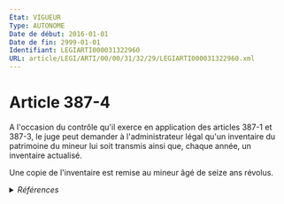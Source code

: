 ```yaml
---
État: VIGUEUR
Type: AUTONOME
Date de début: 2016-01-01
Date de fin: 2999-01-01
Identifiant: LEGIARTI000031322960
URL: article/LEGI/ARTI/00/00/31/32/29/LEGIARTI000031322960.xml
---
```


<h1>Article 387-4</h1>

A l'occasion du contrôle qu'il exerce en application des articles 387-1 et
387-3, le juge peut demander à l'administrateur légal qu'un inventaire du
patrimoine du mineur lui soit transmis ainsi que, chaque année, un inventaire
actualisé.<br />

Une copie de l'inventaire est remise au mineur âgé de seize ans révolus.


<details>
  <summary><em>Références</em></summary>

  <h2>Articles faisant référence à l'article</h2>
  
  <ul>
    <li>
      <a href="https://legal.tricoteuses.fr//redirection/LEGIARTI000031322956?vers=git&vers=legifrance">Code civil - article 387-3 AUTONOME VIGUEUR, en vigueur depuis le 2016-01-01</a> CITATION cible
    </li>
    <li>
      <a href="https://legal.tricoteuses.fr//redirection/LEGIARTI000031322334?vers=git&vers=legifrance">Ordonnance n° 2015-1288 du 15 octobre 2015 portant simplification et modernisation du droit de la famille - article 3 ENTIEREMENT_MODIF</a> CREE source
    </li>
    <li>
      <a href="https://legal.tricoteuses.fr//redirection/LEGIARTI000031322948?vers=git&vers=legifrance">Code civil - article 387-1 AUTONOME VIGUEUR, en vigueur depuis le 2016-01-01</a> CITATION cible
    </li>
  </ul>
  
  <h2>Références faites par l'article</h2>
  
  <ul>
    <li>
      2015-10-15 CREE cible <a href="https://legal.tricoteuses.fr//redirection/LEGIARTI000031322334?vers=git&vers=legifrance">Ordonnance n° 2015-1288 du 15 octobre 2015 portant simplification et modernisation du droit de la famille - article 3 ENTIEREMENT_MODIF</a>
    </li>
    <li>
      2999-01-01 CITATION source Code civil - art. 387-1
    </li>
    <li>
      2999-01-01 CITATION source Code civil - art. 387-3
    </li>
    <li>
      2999-01-01 CITATION cible <a href="https://legal.tricoteuses.fr//redirection/LEGIARTI000032105174?vers=git&vers=legifrance">Code de procédure civile - article 1180-12 AUTONOME VIGUEUR, en vigueur depuis le 2016-02-26</a>
    </li>
  </ul>
</details>
